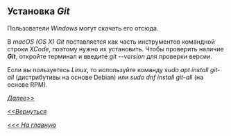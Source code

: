 ## Установка ***Git***

Пользователи *Windows* могут скачать его отсюда.

В *macOS (OS X) Git* поставляется как часть инструментов командной строки *XCode*, поэтому нужно их установить. Чтобы проверить наличие ***Git***, откройте терминал и введите *git --version* для проверки версии.

Если вы пользуетесь *Linux*, то используйте команду *sudo apt install git-all* (дистрибутивы на основе Debian) или *sudo dnf install git-all* (на основе RPM).

[*Далее>>*](/block/block4.md)

[*<<Вернуться*](/block/block1.md)

[*<<< На главную*](./readme.md)